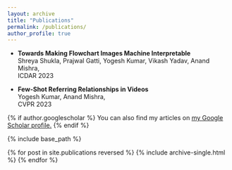 ```yaml
---
layout: archive
title: "Publications"
permalink: /publications/
author_profile: true
---
```

<!-- TEMP WAY -->
* <strong>Towards Making Flowchart Images Machine Interpretable</strong> <br>
  Shreya Shukla, Prajwal Gatti, Yogesh Kumar, Vikash Yadav, Anand Mishra,
  <br>
  ICDAR 2023

* <strong>Few-Shot Referring Relationships in Videos</strong> <br>
  Yogesh Kumar, Anand Mishra,
  <br>
  CVPR 2023 <br>
  
{% if author.googlescholar %}
  You can also find my articles on <u><a href="{{author.googlescholar}}">my Google Scholar profile</a>.</u>
{% endif %}

{% include base_path %}

{% for post in site.publications reversed %}
  {% include archive-single.html %}
{% endfor %}
